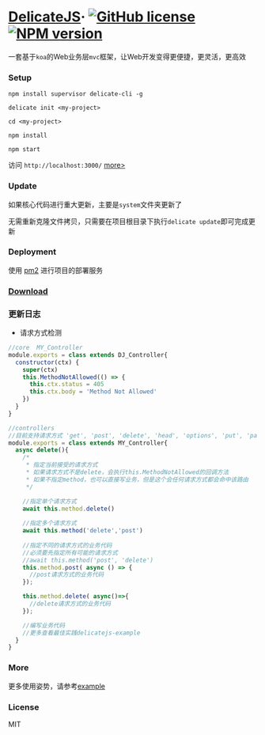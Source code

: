 # [DelicateJS](http://www.sunyangjie.com/2018/04/29/nodejs%E7%89%88web%E4%B8%9A%E5%8A%A1%E5%B1%82%E6%A1%86%E6%9E%B6/)&middot; [![GitHub license](https://img.shields.io/badge/license-MIT-blue.svg)](https://github.com/delicatejs/delicatejs/blob/master/LICENSE) [![NPM version](https://img.shields.io/npm/v/delicate-cli.svg)](https://www.npmjs.com/package/delicate-cli)

一套基于`koa`的Web业务层`mvc`框架，让Web开发变得更便捷，更灵活，更高效

### Setup
```
npm install supervisor delicate-cli -g

delicate init <my-project>

cd <my-project>

npm install

npm start
```

访问 `http://localhost:3000/` [more>](https://github.com/delicatejs)

### Update

如果核心代码进行重大更新，主要是`system`文件夹更新了

无需重新克隆文件拷贝，只需要在项目根目录下执行`delicate update`即可完成更新

### Deployment

使用 [pm2](https://github.com/Unitech/pm2) 进行项目的部署服务

### [Download](https://github.com/delicatejs/delicatejs/archive/0.0.1.zip)

### 更新日志

- 请求方式检测

```js
//core  MY_Controller
module.exports = class extends DJ_Controller{
  constructor(ctx) { 
    super(ctx)				
    this.MethodNotAllowed(() => {
      this.ctx.status = 405
      this.ctx.body = 'Method Not Allowed'
    })
  }
}

//controllers
//目前支持请求方式 'get', 'post', 'delete', 'head', 'options', 'put', 'patch'
module.exports = class extends MY_Controller{
  async delete(){
    /*
     * 指定当前接受的请求方式
     * 如果请求方式不是delete，会执行this.MethodNotAllowed的回调方法
     * 如果不指定method，也可以直接写业务，但是这个会任何请求方式都会命中该路由  
     */

    //指定单个请求方式
    await this.method.delete()
    
    //指定多个请求方式
    await this.method('delete','post')
    
    //指定不同的请求方式的业务代码
    //必须要先指定所有可能的请求方式
    //await this.method('post', 'delete')
    this.method.post( async () => {
      //post请求方式的业务代码
    });

    this.method.delete( async()=>{
      //delete请求方式的业务代码
    });

    //编写业务代码 
    //更多查看最佳实践delicatejs-example    
  }
}
```

### More

更多使用姿势，请参考[example](https://github.com/delicatejs/delicatejs-example)

### License

MIT